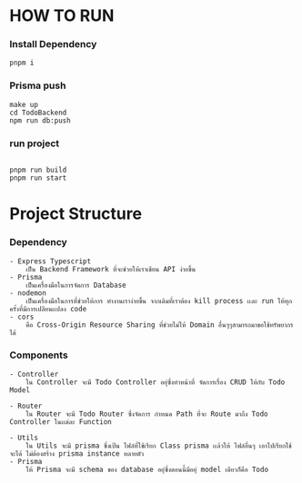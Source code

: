 # HOW TO RUN 

### Install Dependency

```
pnpm i 
```

### Prisma push

```
make up
cd TodoBackend
npm run db:push
```

### run project 
```

pnpm run build
pnpm run start
```

# Project Structure 

### Dependency
	- Express Typescript
		เป็น Backend Framework ที่จะช่วยให้เราเขียน API ง่ายขึ้น 
	- Prisma
		เป็นเครื่องมือในการจัดการ Database 
	- nodemon
		เป็นเครื่องมือในการที่ช่วยให้การ ทำงานเราง่ายขึ้น จากเดิมที่เราต้อง kill process เเละ run ให้ทุกครั้งที่มีการเปลียนเเปลง code
	- cors
		คือ Cross-Origin Resource Sharing ที่ช่วยไม่ให้ Domain อื่นๆๆสามารถมาขอใช้ทรัพยากรได้ 

### Components
	- Controller
		ใน Controller จะมี Todo Controller อยุ่ซึ่งทำหน้าที่ จัดการเรื่อง CRUD ให้กับ Todo Model

	- Router
		ใน Router จะมี Todo Router ซึ่งจัดการ กำหนด Path ที่จะ Route มาถึง Todo Controller ในเเต่ละ Function

	- Utils
		ใน Utils จะมี prisma ซึ่งเป้น ไฟล์ที่ใช้เรียก Class prisma เเล้วให้ ไฟล์อื่นๆ เอาไปเรียกใช้จะได้ ไม่ต้องสร้าง prisma instance หลายตัว
	- Prisma
		ให้ Prisma จะมี schema ของ database อยุ่ซึ่งตอนนี้มีอยุ่ model เดียวก็คือ Todo 